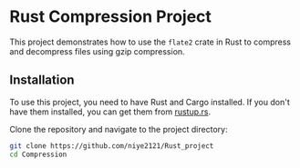 # Rust Compression Project

This project demonstrates how to use the `flate2` crate in Rust to compress and decompress files using gzip compression.


## Installation

To use this project, you need to have Rust and Cargo installed. If you don't have them installed, you can get them from [rustup.rs](https://rustup.rs/).

Clone the repository and navigate to the project directory:

```sh
git clone https://github.com/niye2121/Rust_project
cd Compression

